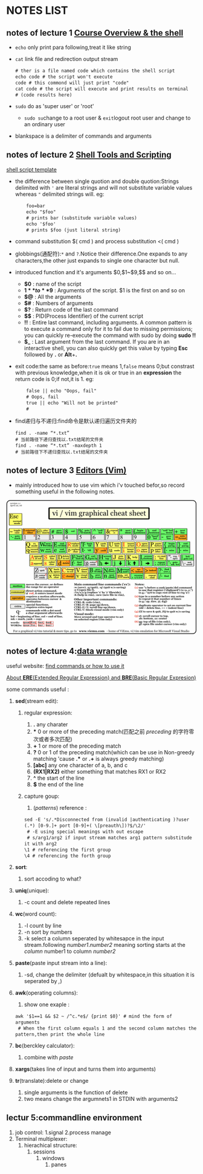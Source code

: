 # NOTES LIST

## notes of lecture 1 [Course Overview & the shell](https://missing.csail.mit.edu/2020/course-shell/)

- ```echo``` only print para following,treat it like string
- ```cat``` link file and redirection output stream
  
    ```shell
    # ther is a file named code which contains the shell script
    echo code # the script won't execute
    code # this commond will just print "code"
    cat code # the script will execute and print results on terminal
    # (code results here)
    ```

- ```sudo``` do as 'super user' or 'root'
  - ```sudo su```change to a root user & ```exit```logout root user and change to an ordinary user
- blankspace is a delimiter of commands and arguments

## notes of lecture 2 [Shell Tools and Scripting](https://missing.csail.mit.edu/2020/shell-tools/)

[shell script template](./test/hello.sh)

- the difference between single quotion and double quotion:Strings delimited with ```'``` are literal strings and will not substitute variable values whereas ```"``` delimited strings will.
    eg:

    ```shell
        foo=bar
        echo "$foo"
        # prints bar (substitude variable values)
        echo '$foo'
        # prints $foo (just literal string)
     ```

- command substitution $( cmd ) and process substitution <( cmd )
- globbings(通配符):```*``` and ```?```.Notice their difference.One expands to any characters,the other just expands to single one character but null.
- introduced function and it's arguments \$0,\$1~\$9,\$$ and so on...
  - **$0** : name of the script
  - **$1** to **$9** : Arguments of the script. $1 is the first on and so on
  - **$@** : All the arguments
  - **$#** : Numbers of arguments
  - **$?** : Return code of the last command
  - **$$** : PID(Process Identifier) of the current script
  - **!!** : Entire last command, including arguments. A common pattern is to execute a command only for it to fail due to missing permissions; you can quickly re-execute the command with sudo by doing **sudo !!**
  - **$_** : Last argument from the last command. If you are in an interactive shell, you can also quickly get this value by typing **Esc** followed by **.** or **Alt**+**.**
- exit code:the same as before:```true``` means 1,```false``` means 0;but constrast with previous knowledge,when it is ok or true in an **expression** the return code is 0;if not,it is 1.
     eg:

    ```shell
        false || echo "Oops, fail"
        # Oops, fail
        true || echo "Will not be printed"
        #
    ```

- find递归与不递归:find命令是默认递归遍历文件夹的

    ```shell
    find . -name “*.txt”
    # 当前路径下递归查找以.txt结尾的文件夹
    find . -name “*.txt” -maxdepth 1
    # 当前路径下不递归查找以.txt结尾的文件夹
    ```

## notes of lecture 3 [Editors (Vim)](https://missing.csail.mit.edu/2020/editors/)

- mainly introduced how to use vim which i'v touched befor,so record something useful in the following notes.

![keymap](./image/notes/vi-vim-cheat-sheet.gif)

## notes of lecture 4:[data wrangle](https://missing.csail.mit.edu/2020/data-wrangling/)

useful website: [find commands or how to use it](https://command-not-found.com/)

[About **ERE**(Extended Regular Expression) and **BRE**(Basic Regular Expresion)](https://chat.openai.com/share/92cd6f88-c5f2-4ba3-9fc5-080e05c82166)

some commands useful :

1. **sed**(stream edit):
   1. regular expression:
      1. **.** any charater
      2. **\*** 0 or more of the preceding match(匹配之前 *preceding* 的字符零次或者多次匹配)
      3. **+** 1 or more of the preceding match
      4. **?** 0 or 1 of the preceding match(which can be use in Non-greedy matching 'cause **.\*** or **.+** is always greedy matching)
      5. **[abc]** any one character of a, b, and c
      6. **(RX1|RX2)** either something that matches RX1 or RX2
      7. **^** the start of the line
      8. **$** the end of the line
   2. capture goup:
      1. (*patterns*) reference :

        ```shell
        sed -E 's/.*Disconnected from (invalid |authenticating )?user (.*) [0-9.]+ port [0-9]+( \[preauth\])?$/\2/'
         # -E using special meanings with out escape
         # s/arg1/arg2 if input stream matches arg1 pattern substitude it with arg2
        \1 # referencing the first group
        \4 # referencing the forth group
        ```

2. **sort**:
   1. sort accoding to what?
3. **uniq**(unique):
   1. -c count and delete repeated lines
4. **wc**(word count):
   1. -l count by line
   2. -n sort by numbers
   3. -k select a column seperated by whitesapce in the input stream.following *number1*.*number2* meaning sorting starts at the *column* number1 to column *number2*
5. **paste**(paste input stream into a line):
   1. -sd, change the delimiter (defualt by whitespace,in this situation it is seperated by *,*)
6. **awk**(operating columns):
   1. show one exaple :

    ```shell
    awk '$1==1 && $2 ~ /^c.*e$/ {print $0}' # mind the form of arguments
     # When the first column equals 1 and the second column matches the pattern,then print the whole line
    ```

7. **bc**(berckley calculator):
   1. combine with *paste*
8. **xargs**(takes line of input and turns them into arguments)
9. **tr**(translate):delete or change
   1. single arguments is the function of delete
   2. two means change the argumnets1 in STDIN with arguments2

## lectur 5:commandline environment

1. job control:
   1.signal
   2.process manage
2. Terminal multiplexer:
   1. hierachical structure:
      1. sessions
         1. windows
            1. panes
